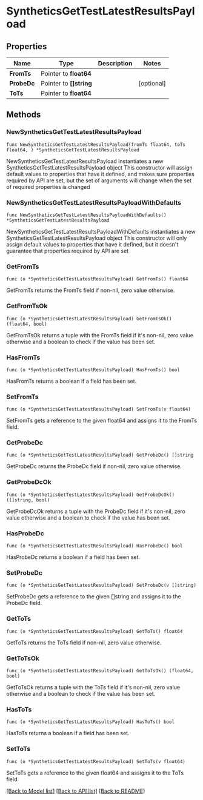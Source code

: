 # SyntheticsGetTestLatestResultsPayload

## Properties

Name | Type | Description | Notes
------------ | ------------- | ------------- | -------------
**FromTs** | Pointer to **float64** |  | 
**ProbeDc** | Pointer to **[]string** |  | [optional] 
**ToTs** | Pointer to **float64** |  | 

## Methods

### NewSyntheticsGetTestLatestResultsPayload

`func NewSyntheticsGetTestLatestResultsPayload(fromTs float64, toTs float64, ) *SyntheticsGetTestLatestResultsPayload`

NewSyntheticsGetTestLatestResultsPayload instantiates a new SyntheticsGetTestLatestResultsPayload object
This constructor will assign default values to properties that have it defined,
and makes sure properties required by API are set, but the set of arguments
will change when the set of required properties is changed

### NewSyntheticsGetTestLatestResultsPayloadWithDefaults

`func NewSyntheticsGetTestLatestResultsPayloadWithDefaults() *SyntheticsGetTestLatestResultsPayload`

NewSyntheticsGetTestLatestResultsPayloadWithDefaults instantiates a new SyntheticsGetTestLatestResultsPayload object
This constructor will only assign default values to properties that have it defined,
but it doesn't guarantee that properties required by API are set

### GetFromTs

`func (o *SyntheticsGetTestLatestResultsPayload) GetFromTs() float64`

GetFromTs returns the FromTs field if non-nil, zero value otherwise.

### GetFromTsOk

`func (o *SyntheticsGetTestLatestResultsPayload) GetFromTsOk() (float64, bool)`

GetFromTsOk returns a tuple with the FromTs field if it's non-nil, zero value otherwise
and a boolean to check if the value has been set.

### HasFromTs

`func (o *SyntheticsGetTestLatestResultsPayload) HasFromTs() bool`

HasFromTs returns a boolean if a field has been set.

### SetFromTs

`func (o *SyntheticsGetTestLatestResultsPayload) SetFromTs(v float64)`

SetFromTs gets a reference to the given float64 and assigns it to the FromTs field.

### GetProbeDc

`func (o *SyntheticsGetTestLatestResultsPayload) GetProbeDc() []string`

GetProbeDc returns the ProbeDc field if non-nil, zero value otherwise.

### GetProbeDcOk

`func (o *SyntheticsGetTestLatestResultsPayload) GetProbeDcOk() ([]string, bool)`

GetProbeDcOk returns a tuple with the ProbeDc field if it's non-nil, zero value otherwise
and a boolean to check if the value has been set.

### HasProbeDc

`func (o *SyntheticsGetTestLatestResultsPayload) HasProbeDc() bool`

HasProbeDc returns a boolean if a field has been set.

### SetProbeDc

`func (o *SyntheticsGetTestLatestResultsPayload) SetProbeDc(v []string)`

SetProbeDc gets a reference to the given []string and assigns it to the ProbeDc field.

### GetToTs

`func (o *SyntheticsGetTestLatestResultsPayload) GetToTs() float64`

GetToTs returns the ToTs field if non-nil, zero value otherwise.

### GetToTsOk

`func (o *SyntheticsGetTestLatestResultsPayload) GetToTsOk() (float64, bool)`

GetToTsOk returns a tuple with the ToTs field if it's non-nil, zero value otherwise
and a boolean to check if the value has been set.

### HasToTs

`func (o *SyntheticsGetTestLatestResultsPayload) HasToTs() bool`

HasToTs returns a boolean if a field has been set.

### SetToTs

`func (o *SyntheticsGetTestLatestResultsPayload) SetToTs(v float64)`

SetToTs gets a reference to the given float64 and assigns it to the ToTs field.


[[Back to Model list]](../README.md#documentation-for-models) [[Back to API list]](../README.md#documentation-for-api-endpoints) [[Back to README]](../README.md)


